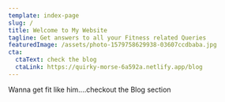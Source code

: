 ```yaml
---
template: index-page
slug: /
title: Welcome to My Website
tagline: Get answers to all your Fitness related Queries
featuredImage: /assets/photo-1579758629938-03607ccdbaba.jpg
cta:
  ctaText: check the blog
  ctaLink: https://quirky-morse-6a592a.netlify.app/blog
---
```

Wanna get fit like him....checkout the Blog section